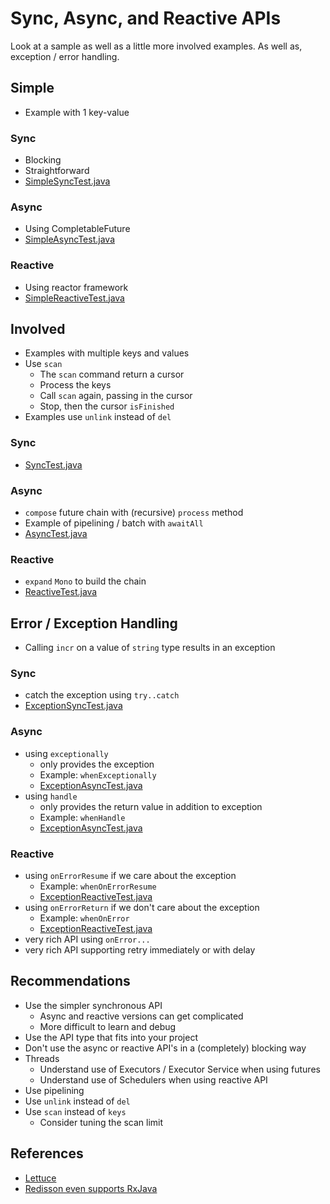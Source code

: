 # Sync, Async, and Reactive APIs
Look at a sample as well as a little more involved examples. As well as, exception / error handling.

## Simple
- Example with 1 key-value

### Sync
- Blocking
- Straightforward
- [SimpleSyncTest.java](src%2Ftest%2Fjava%2FSimpleSyncTest.java)

### Async
- Using CompletableFuture
- [SimpleAsyncTest.java](src%2Ftest%2Fjava%2FSimpleAsyncTest.java)

### Reactive
- Using reactor framework
- [SimpleReactiveTest.java](src%2Ftest%2Fjava%2FSimpleReactiveTest.java)

## Involved
- Examples with multiple keys and values
- Use `scan`
  - The `scan` command return a cursor
  - Process the keys
  - Call `scan` again, passing in the cursor
  - Stop, then the cursor `isFinished`
- Examples use `unlink` instead of `del`

### Sync
- [SyncTest.java](src%2Ftest%2Fjava%2FSyncTest.java)

### Async
- `compose` future chain with (recursive) `process` method
- Example of pipelining / batch with `awaitAll`
- [AsyncTest.java](src%2Ftest%2Fjava%2FAsyncTest.java)

### Reactive
- `expand` `Mono` to build the chain
- [ReactiveTest.java](src%2Ftest%2Fjava%2FReactiveTest.java)

## Error / Exception Handling
- Calling `incr` on a value of `string` type results in an exception

### Sync
- catch the exception using `try..catch`
- [ExceptionSyncTest.java](src%2Ftest%2Fjava%2FExceptionSyncTest.java)

### Async
- using `exceptionally`
  - only provides the exception
  - Example: `whenExceptionally`
  - [ExceptionAsyncTest.java](src%2Ftest%2Fjava%2FExceptionAsyncTest.java)
- using `handle`
  - only provides the return value in addition to exception
  - Example: `whenHandle`
  - [ExceptionAsyncTest.java](src%2Ftest%2Fjava%2FExceptionAsyncTest.java)

### Reactive
- using `onErrorResume` if we care about the exception
  - Example: `whenOnErrorResume`
  - [ExceptionReactiveTest.java](src%2Ftest%2Fjava%2FExceptionReactiveTest.java)
- using `onErrorReturn` if we don't care about the exception
  - Example: `whenOnError`
  - [ExceptionReactiveTest.java](src%2Ftest%2Fjava%2FExceptionReactiveTest.java)
- very rich API using `onError...`
- very rich API supporting retry immediately or with delay

## Recommendations
- Use the simpler synchronous API
  - Async and reactive versions can get complicated
  - More difficult to learn and debug
- Use the API type that fits into your project
- Don't use the async or reactive API's in a (completely) blocking way
- Threads
  - Understand use of Executors / Executor Service when using futures
  - Understand use of Schedulers when using reactive API
- Use pipelining
- Use `unlink` instead of `del`
- Use `scan` instead of `keys`
  - Consider tuning the scan limit

## References
- [Lettuce](https://lettuce.io/core/5.3.7.RELEASE/reference/index.html#overview)
- [Redisson even supports RxJava](https://github.com/redisson/redisson/wiki/3.-operations-execution/#32-reactive-way)




